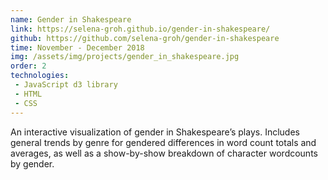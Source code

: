 ```yaml
---
name: Gender in Shakespeare
link: https://selena-groh.github.io/gender-in-shakespeare/
github: https://github.com/selena-groh/gender-in-shakespeare
time: November - December 2018
img: /assets/img/projects/gender_in_shakespeare.jpg
order: 2
technologies:
 - JavaScript d3 library
 - HTML
 - CSS
---
```

An interactive visualization of gender in Shakespeare’s plays. Includes general trends by genre for gendered differences in word count totals and averages, as well as a show-by-show breakdown of character wordcounts by gender.

